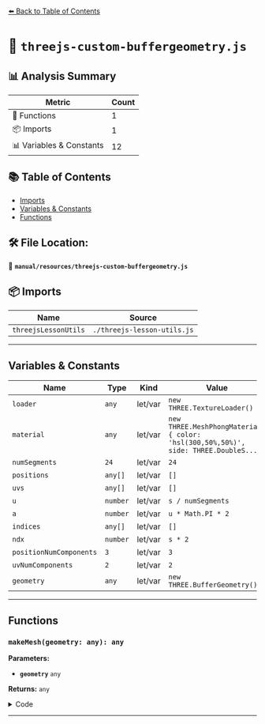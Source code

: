 [⬅️ Back to Table of Contents](../../index.md)

# 📄 `threejs-custom-buffergeometry.js`

## 📊 Analysis Summary

| Metric | Count |
|--------|-------|
| 🔧 Functions | 1 |
| 📦 Imports | 1 |
| 📊 Variables & Constants | 12 |

## 📚 Table of Contents

- [Imports](#imports)
- [Variables & Constants](#variables-constants)
- [Functions](#functions)

## 🛠️ File Location:
📂 **`manual/resources/threejs-custom-buffergeometry.js`**

## 📦 Imports

| Name | Source |
|------|--------|
| `threejsLessonUtils` | `./threejs-lesson-utils.js` |


---

## Variables & Constants

| Name | Type | Kind | Value | Exported |
|------|------|------|-------|----------|
| `loader` | `any` | let/var | `new THREE.TextureLoader()` | ✗ |
| `material` | `any` | let/var | `new THREE.MeshPhongMaterial( { color: 'hsl(300,50%,50%)', side: THREE.DoubleS...` | ✗ |
| `numSegments` | `24` | let/var | `24` | ✗ |
| `positions` | `any[]` | let/var | `[]` | ✗ |
| `uvs` | `any[]` | let/var | `[]` | ✗ |
| `u` | `number` | let/var | `s / numSegments` | ✗ |
| `a` | `number` | let/var | `u * Math.PI * 2` | ✗ |
| `indices` | `any[]` | let/var | `[]` | ✗ |
| `ndx` | `number` | let/var | `s * 2` | ✗ |
| `positionNumComponents` | `3` | let/var | `3` | ✗ |
| `uvNumComponents` | `2` | let/var | `2` | ✗ |
| `geometry` | `any` | let/var | `new THREE.BufferGeometry()` | ✗ |


---

## Functions

### `makeMesh(geometry: any): any`

**Parameters:**

- **`geometry`** `any`

**Returns:** `any`

<details><summary>Code</summary>

```typescript
function makeMesh( geometry ) {

		const material = new THREE.MeshPhongMaterial( {
			color: 'hsl(300,50%,50%)',
			side: THREE.DoubleSide,
			map: texture,
		} );
		return new THREE.Mesh( geometry, material );

	}
```
</details>


---